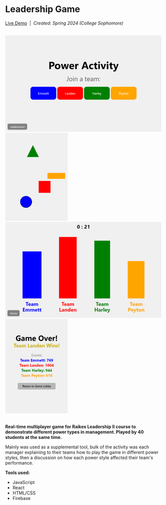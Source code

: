 # Leadership Game

[Live Demo](https://leadership-game-2fc66.web.app/)&nbsp;&nbsp;|&nbsp;&nbsp;<i>Created: Spring 2024 (College Sophomore)</i>

<br/>
<div>
  <img src="frontend/public/leadership1.png" style="width: 500px"/>
  <img src="frontend/public/leadership3.png" style="width: 200px"/>
</div>
<div>
  <img src="frontend/public/leadership2.png" style="width: 500px"/>
  <img src="frontend/public/leadership4.png" style="width: 200px"/>
</div>
<br/>

<b>Real-time multiplayer game for Raikes Leadership II course to demonstrate different power types in management. Played by 40 students at the same time.</b>
<p>Mainly was used as a supplemental tool, bulk of the activity was each manager explaining to their teams how to play the game in different power styles, then a discussion on how each power style affected their team's performance.</p>
<b>Tools used:</b>
<ul>
  <li>JavaScript</li>
  <li>React</li>
  <li>HTML/CSS</li>
  <li>Firebase</li>
</ul>
